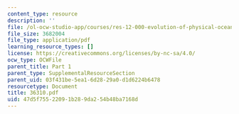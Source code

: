 ```yaml
---
content_type: resource
description: ''
file: /ol-ocw-studio-app/courses/res-12-000-evolution-of-physical-oceanography-spring-2007/47d5f75522091b289da254b48ba7168d_36310.pdf
file_size: 3682004
file_type: application/pdf
learning_resource_types: []
license: https://creativecommons.org/licenses/by-nc-sa/4.0/
ocw_type: OCWFile
parent_title: Part 1
parent_type: SupplementalResourceSection
parent_uid: 03f431be-5ea1-6d28-29a0-d1d6224b6478
resourcetype: Document
title: 36310.pdf
uid: 47d5f755-2209-1b28-9da2-54b48ba7168d
---
```

